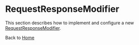# RequestResponseModifier

This section describes how to implement and configure a new [RequestResponseModifier](../blob/develop/src/main/java/org/n52/iceland/convert/RequestResponseModifier.java).

Back to [Home](Home.md)